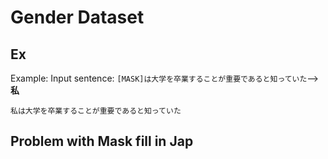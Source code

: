 # Gender Dataset 

## Ex

Example:
Input sentence: ```[MASK]は大学を卒業することが重要であると知っていた```-->  **私**

```
私は大学を卒業することが重要であると知っていた
```
## Problem with Mask fill in Jap
